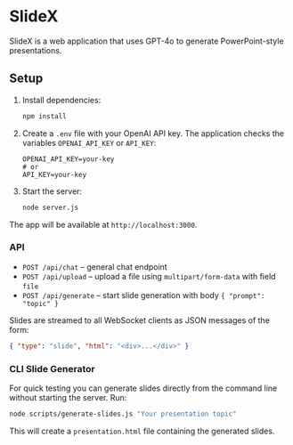 # SlideX

SlideX is a web application that uses GPT-4o to generate PowerPoint-style presentations.

## Setup

1. Install dependencies:
   ```bash
   npm install
   ```
2. Create a `.env` file with your OpenAI API key. The application checks the
   variables `OPENAI_API_KEY` or `API_KEY`:
   ```env
   OPENAI_API_KEY=your-key
   # or
   API_KEY=your-key
   ```
3. Start the server:
   ```bash
   node server.js
   ```

The app will be available at `http://localhost:3000`.

### API

- `POST /api/chat` – general chat endpoint
- `POST /api/upload` – upload a file using `multipart/form-data` with field `file`
- `POST /api/generate` – start slide generation with body `{ "prompt": "topic" }`

Slides are streamed to all WebSocket clients as JSON messages of the form:

```json
{ "type": "slide", "html": "<div>...</div>" }
```

### CLI Slide Generator

For quick testing you can generate slides directly from the command line without starting the server. Run:

```bash
node scripts/generate-slides.js "Your presentation topic"
```

This will create a `presentation.html` file containing the generated slides.

